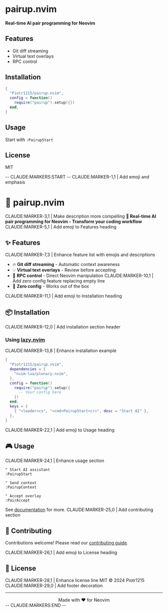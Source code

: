 # pairup.nvim

**Real-time AI pair programming for Neovim**

## Features

- Git diff streaming
- Virtual text overlays
- RPC control

## Installation

```lua
{
  "Piotr1215/pairup.nvim",
  config = function()
    require("pairup").setup({})
  end,
}
```

## Usage

Start with `:PairupStart`

## License

MIT

-- CLAUDE:MARKERS:START --
CLAUDE:MARKER-1,1 | Add emoji and emphasis
# 🚀 pairup.nvim
CLAUDE:MARKER-3,1 | Make description more compelling
**🤖 Real-time AI pair programming for Neovim - Transform your coding workflow**
CLAUDE:MARKER-5,1 | Add emoji to Features heading
## ✨ Features
CLAUDE:MARKER-7,3 | Enhance feature list with emojis and descriptions
- 🔥 **Git diff streaming** - Automatic context awareness
- 💡 **Virtual text overlays** - Review before accepting
- 🎯 **RPC control** - Direct Neovim manipulation
CLAUDE:MARKER-10,1 | Add zero config feature replacing empty line
- 🚀 **Zero config** - Works out of the box

CLAUDE:MARKER-11,1 | Add emoji to Installation heading
## 📦 Installation
CLAUDE:MARKER-12,0 | Add installation section header

### Using [lazy.nvim](https://github.com/folke/lazy.nvim)
CLAUDE:MARKER-13,8 | Enhance installation example

```lua
{
  "Piotr1215/pairup.nvim",
  dependencies = {
    "nvim-lua/plenary.nvim",
  },
  config = function()
    require("pairup").setup({
      -- Your config here
    })
  end,
  keys = {
    { "<leader>cs", "<cmd>PairupStart<cr>", desc = "Start AI" },
  },
}
```
CLAUDE:MARKER-22,1 | Add emoji to Usage heading
## 🎮 Usage
CLAUDE:MARKER-24,1 | Enhance usage section
```vim
" Start AI assistant
:PairupStart

" Send context
:PairupContext

" Accept overlay
:PairAccept
```

See [documentation](https://github.com/Piotr1215/pairup.nvim) for more.
CLAUDE:MARKER-25,0 | Add contributing section

## 🤝 Contributing

Contributions welcome! Please read our [contributing guide](CONTRIBUTING.md).

CLAUDE:MARKER-26,1 | Add emoji to License heading
## 📄 License
CLAUDE:MARKER-28,1 | Enhance license line
MIT © 2024 Piotr1215
CLAUDE:MARKER-29,0 | Add footer decoration

---

<div align="center">
Made with ❤️ for Neovim
</div>
-- CLAUDE:MARKERS:END --